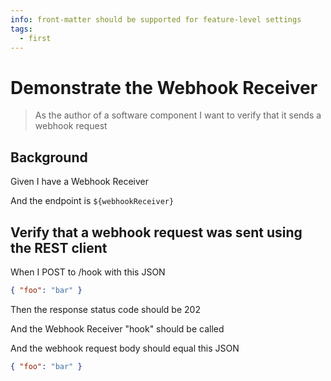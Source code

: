 ```yaml
---
info: front-matter should be supported for feature-level settings
tags:
  - first
---
```


# Demonstrate the Webhook Receiver

> As the author of a software component I want to verify that it sends a webhook
> request

## Background

<!-- This initiates the receiver -->

Given I have a Webhook Receiver

<!-- We set the base URL for the REST client to be the URL of the API Gateway deployment -->

And the endpoint is `${webhookReceiver}`

## Verify that a webhook request was sent using the REST client

When I POST to /hook with this JSON

```json
{ "foo": "bar" }
```

<!-- This is the response from API Gateway -->

Then the response status code should be 202

<!-- Here we fetch the webhook request from the Queue -->

And the Webhook Receiver "hook" should be called

And the webhook request body should equal this JSON

```json
{ "foo": "bar" }
```
